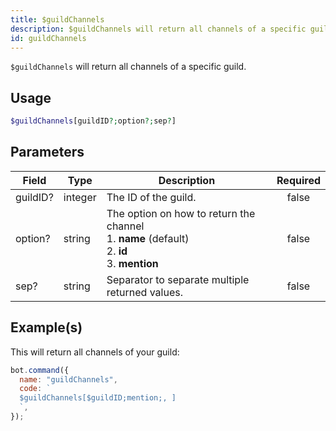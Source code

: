 ```yaml
---
title: $guildChannels
description: $guildChannels will return all channels of a specific guild.
id: guildChannels
---
```


`$guildChannels` will return all channels of a specific guild.

## Usage

```php
$guildChannels[guildID?;option?;sep?]
```

## Parameters

| Field    | Type    | Description                                                                                                 | Required |
| -------- | ------- | ----------------------------------------------------------------------------------------------------------- | :------: |
| guildID? | integer | The ID of the guild.                                                                                        |  false   |
| option?  | string  | The option on how to return the channel <br /> 1. **name** (default) <br /> 2. **id** <br /> 3. **mention** |  false   |
| sep?     | string  | Separator to separate multiple returned values.                                                             |  false   |

## Example(s)

This will return all channels of your guild:

```javascript
bot.command({
  name: "guildChannels",
  code: `
  $guildChannels[$guildID;mention;, ]
  `,
});
```
